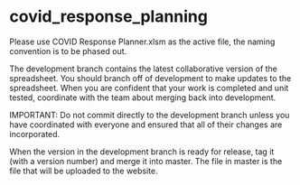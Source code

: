 # covid_response_planning
Please use COVID Response Planner.xlsm as the active file, the naming convention is to be phased out.

The development branch contains the latest collaborative version of the spreadsheet. You should branch off of development to make updates to the spreadsheet. When you are confident that your work is completed and unit tested, coordinate with the team about merging back into development.

IMPORTANT: Do not commit directly to the development branch unless you have coordinated with everyone and ensured that all of their changes are incorporated.

When the version in the development branch is ready for release, tag it (with a version number) and merge it into master. The file in master is the file that will be uploaded to the website.
